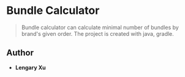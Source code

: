 # Bundle Calculator

> Bundle calculator can calculate minimal number of bundles by brand's given order.
> The project is created with java, gradle.



## Author 

- **Lengary Xu**

